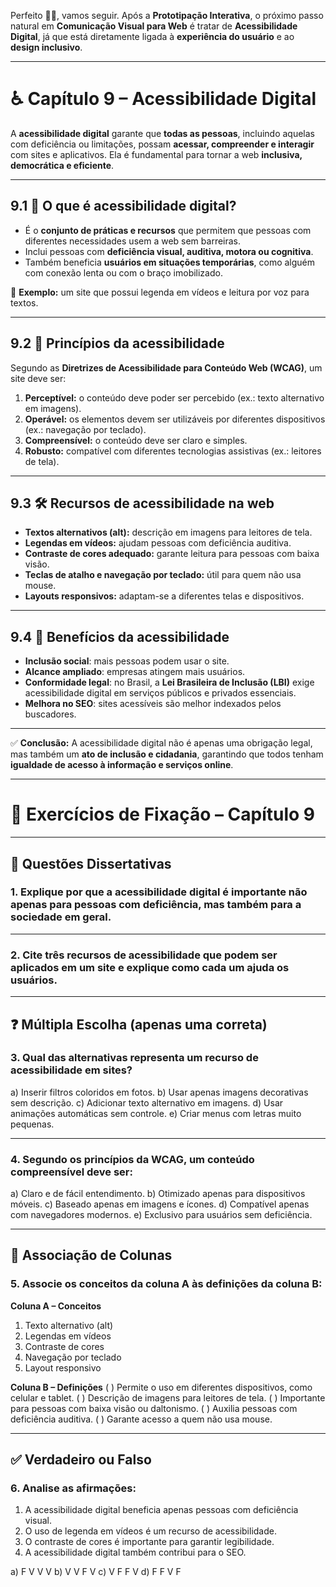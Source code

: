 Perfeito 👨‍🏫, vamos seguir.
 Após a **Prototipação Interativa**, o próximo passo natural em **Comunicação Visual para Web** é tratar de **Acessibilidade Digital**, já que está diretamente ligada à **experiência do usuário** e ao **design inclusivo**.

------

# ♿ Capítulo 9 – Acessibilidade Digital

A **acessibilidade digital** garante que **todas as pessoas**, incluindo aquelas com deficiência ou limitações, possam **acessar, compreender e interagir** com sites e aplicativos.
 Ela é fundamental para tornar a web **inclusiva, democrática e eficiente**.

------

## 9.1 🔎 O que é acessibilidade digital?

- É o **conjunto de práticas e recursos** que permitem que pessoas com diferentes necessidades usem a web sem barreiras.
- Inclui pessoas com **deficiência visual, auditiva, motora ou cognitiva**.
- Também beneficia **usuários em situações temporárias**, como alguém com conexão lenta ou com o braço imobilizado.

📌 **Exemplo:** um site que possui legenda em vídeos e leitura por voz para textos.

------

## 9.2 📜 Princípios da acessibilidade

Segundo as **Diretrizes de Acessibilidade para Conteúdo Web (WCAG)**, um site deve ser:

1. **Perceptível:** o conteúdo deve poder ser percebido (ex.: texto alternativo em imagens).
2. **Operável:** os elementos devem ser utilizáveis por diferentes dispositivos (ex.: navegação por teclado).
3. **Compreensível:** o conteúdo deve ser claro e simples.
4. **Robusto:** compatível com diferentes tecnologias assistivas (ex.: leitores de tela).

------

## 9.3 🛠️ Recursos de acessibilidade na web

- **Textos alternativos (alt):** descrição em imagens para leitores de tela.
- **Legendas em vídeos:** ajudam pessoas com deficiência auditiva.
- **Contraste de cores adequado:** garante leitura para pessoas com baixa visão.
- **Teclas de atalho e navegação por teclado:** útil para quem não usa mouse.
- **Layouts responsivos:** adaptam-se a diferentes telas e dispositivos.

------

## 9.4 🚀 Benefícios da acessibilidade

- **Inclusão social**: mais pessoas podem usar o site.
- **Alcance ampliado**: empresas atingem mais usuários.
- **Conformidade legal**: no Brasil, a **Lei Brasileira de Inclusão (LBI)** exige acessibilidade digital em serviços públicos e privados essenciais.
- **Melhora no SEO**: sites acessíveis são melhor indexados pelos buscadores.

------

✅ **Conclusão:**
 A acessibilidade digital não é apenas uma obrigação legal, mas também um **ato de inclusão e cidadania**, garantindo que todos tenham **igualdade de acesso à informação e serviços online**.

------

# 📘 Exercícios de Fixação – Capítulo 9

------

## 📝 Questões Dissertativas

### **1.** Explique por que a **acessibilidade digital** é importante não apenas para pessoas com deficiência, mas também para a sociedade em geral.

------

### **2.** Cite **três recursos de acessibilidade** que podem ser aplicados em um site e explique como cada um ajuda os usuários.

------

## ❓ Múltipla Escolha (apenas uma correta)

### **3.** Qual das alternativas representa um **recurso de acessibilidade** em sites?

a) Inserir filtros coloridos em fotos.
 b) Usar apenas imagens decorativas sem descrição.
 c) Adicionar texto alternativo em imagens.
 d) Usar animações automáticas sem controle.
 e) Criar menus com letras muito pequenas.

------

### **4.** Segundo os princípios da WCAG, um conteúdo **compreensível** deve ser:

a) Claro e de fácil entendimento.
 b) Otimizado apenas para dispositivos móveis.
 c) Baseado apenas em imagens e ícones.
 d) Compatível apenas com navegadores modernos.
 e) Exclusivo para usuários sem deficiência.

------

## 🔗 Associação de Colunas

### **5.** Associe os conceitos da coluna A às definições da coluna B:

**Coluna A – Conceitos**

1. Texto alternativo (alt)
2. Legendas em vídeos
3. Contraste de cores
4. Navegação por teclado
5. Layout responsivo

**Coluna B – Definições**
 (   ) Permite o uso em diferentes dispositivos, como celular e tablet.
 (   ) Descrição de imagens para leitores de tela.
 (   ) Importante para pessoas com baixa visão ou daltonismo.
 (   ) Auxilia pessoas com deficiência auditiva.
 (   ) Garante acesso a quem não usa mouse.

------

## ✅ Verdadeiro ou Falso

### **6.** Analise as afirmações:

1. A acessibilidade digital beneficia apenas pessoas com deficiência visual.
2. O uso de legenda em vídeos é um recurso de acessibilidade.
3. O contraste de cores é importante para garantir legibilidade.
4. A acessibilidade digital também contribui para o SEO.

a) F V V V
 b) V V F V
 c) V F F V
 d) F F V F